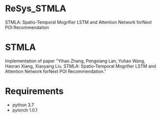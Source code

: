 # ReSys_STMLA
STMLA: Spatio-Temporal Mogrifier LSTM and Attention Network forNext POI Recommendation
# STMLA
Implementation of paper "Yihao Zhang, Pengxiang Lan, Yuhao Wang, Haoran Xiang, Xiaoyang Liu. STMLA: Spatio-Temporal Mogrifier LSTM and Attention Network forNext POI Recommendation." 

# Requirements
* python 3.7
* pytorch 1.0.1

